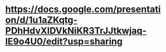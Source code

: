 
# https://docs.google.com/presentation/d/1u1aZKqtg-PDhHdvXIDVkNiKR3TrJJtkwjaq-lE9o4U0/edit?usp=sharing  
